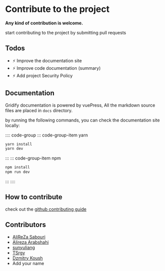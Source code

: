 # Contribute to the project

**Any kind of contribution is welcome.**

start contributing to the project by submitting pull requests

## Todos

- :zap: Improve the documentation site
- :zap: Improve code documentation (summary)
- :zap: Add project Security Policy

## Documentation

Gridify documentation is powered by vuePress,
All the markdown source files are placed in `docs` directory.

by running the following commands, you can check the documentation site locally:

:::: code-group
::: code-group-item yarn

```cmd
yarn install
yarn dev
```

:::
::: code-group-item npm

```cmd
npm install
npm run dev
```

:::
::::

## How to contribute

check out the [github contributing guide](https://git-scm.com/book/en/v2/GitHub-Contributing-to-a-Project)

## Contributors

- [AliReZa Sabouri](https://github.com/alirezanet)
- [Alireza Arabshahi](https://github.com/AlirezaArabshahi)
- [sunyuliang](https://github.com/sunyuliang)
- [TSrgy](https://github.com/TSrgy)
- [Dzmitry Koush](https://github.com/ne4ta)
- Add your name
